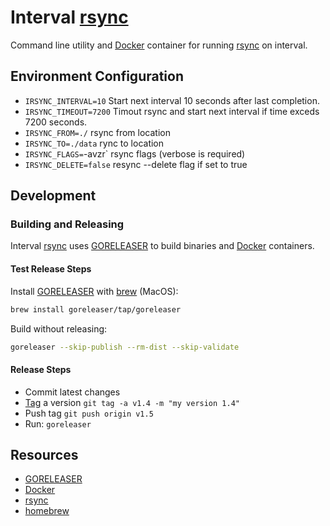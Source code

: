 # Interval [rsync]

Command line utility and [Docker] container for running [rsync] on interval.



## Environment Configuration

- `IRSYNC_INTERVAL=10` Start next interval 10 seconds after last completion.
- `IRSYNC_TIMEOUT=7200` Timout rsync and start next interval if time exceds 7200 seconds.
- `IRSYNC_FROM=./` rsync from location
- `IRSYNC_TO=./data` rync to location
- `IRSYNC_FLAGS=`-avzr` rsync flags (verbose is required)
- `IRSYNC_DELETE=false` resync --delete flag if set to true

## Development

### Building and Releasing

Interval [rsync] uses [GORELEASER] to build binaries and [Docker] containers.

#### Test Release Steps

Install [GORELEASER] with [brew] (MacOS):
```bash
brew install goreleaser/tap/goreleaser
```

Build without releasing:
```bash
goreleaser --skip-publish --rm-dist --skip-validate
```

#### Release Steps

- Commit latest changes
- [Tag] a version `git tag -a v1.4 -m "my version 1.4"`
- Push tag `git push origin v1.5`
- Run: `goreleaser`

## Resources

- [GORELEASER]
- [Docker]
- [rsync]
- [homebrew]

[homebrew]: https://brew.sh/
[brew]: https://brew.sh/
[GORELEASER]: https://goreleaser.com/
[Docker]: https://www.docker.com/
[rsync]: https://en.wikipedia.org/wiki/Rsync
[Tag]: https://git-scm.com/book/en/v2/Git-Basics-Tagging